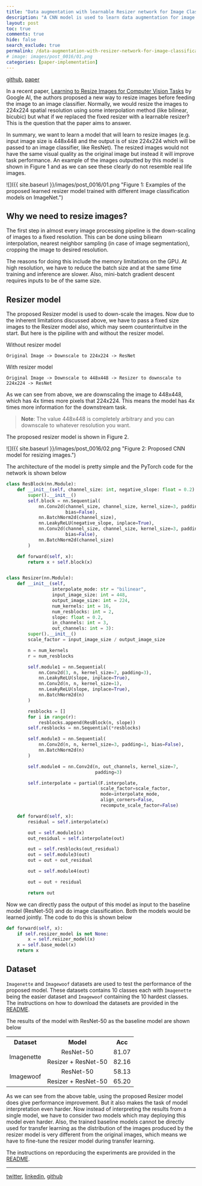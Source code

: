 ```yaml
---
title: "Data augmentation with learnable Resizer network for Image Classification"
description: "A CNN model is used to learn data augmentation for image classification task. The generated image of the Resizer model is fed into a standard ResNet model for the downstream task. Model is tested on Imagenette and Imagewoof datasets with code to reproduce the experiments."
layout: post
toc: true
comments: true
hide: false
search_exclude: true
permalink: /data-augmentation-with-resizer-network-for-image-classification
# image: images/post_0016/01.png
categories: [paper-implementation]
---
```


[github](https://github.com/KushajveerSingh/resize_network_cv), [paper](https://arxiv.org/abs/2103.09950)

In a recent paper, [Learning to Resize Images for Computer Vision Tasks](https://arxiv.org/abs/2103.09950) by Google AI, the authors proposed a new way to resize images before feeding the image to an image classifier. Normally, we would resize the images to 224x224 spatial resolution using some interpolation method (like bilinear, bicubic) but what if we replaced the fixed resizer with a learnable resizer? This is the question that the paper aims to answer.

In summary, we want to learn a model that will learn to resize images (e.g. input image size is 448x448 and the output is of size 224x224 which will be passed to an image classifier, like ResNet). The resized images would not have the same visual quality as the original image but instead it will improve task performance. An example of the images outputted by this model is shown in Figure 1 and as we can see these clearly do not resemble real life images.

![]({{ site.baseurl }}/images/post_0016/01.png "Figure 1: Examples of the proposed learned resizer model trained with different image classification models on ImageNet.")

## Why we need to resize images?
The first step in almost every image processing pipeline is the down-scaling of images to a fixed resolution. This can be done using biliearn interpolation, nearest neighbor sampling (in case of image segmentation), cropping the image to desired resolution.

The reasons for doing this include the memory limitations on the GPU. At high resolution, we have to reduce the batch size and at the same time training and inference are slower. Also, mini-batch gradient descent requires inputs to be of the same size.

## Resizer model
The proposed Resizer model is used to down-scale the images. Now due to the inherent limitations discussed above, we have to pass a fixed size images to the Resizer model also, which may seem counterintuitve in the start. But here is the pipiline with and without the resizer model.

Without resizer model
```
Original Image -> Downscale to 224x224 -> ResNet
```

With resizer model
```
Original Image -> Downscale to 448x448 -> Resizer to downscale to 224x224 -> ResNet
```

As we can see from above, we are downscaling the image to 448x448, which has 4x times more pixels that 224x224. This means the model has 4x times more information for the downstream task.

> **Note**: The value 448x448 is completely arbitrary and you can downscale to whatever resolution you want.

The proposed resizer model is shown in Figure 2.

![]({{ site.baseurl }}/images/post_0016/02.png "Figure 2: Proposed CNN model for resizing images.")

The architecture of the model is pretty simple and the PyTorch code for the network is shown below
```python
class ResBlock(nn.Module):
    def __init__(self, channel_size: int, negative_slope: float = 0.2):
        super().__init__()
        self.block = nn.Sequential(
            nn.Conv2d(channel_size, channel_size, kernel_size=3, padding=1,
                      bias=False),
            nn.BatchNorm2d(channel_size),
            nn.LeakyReLU(negative_slope, inplace=True),
            nn.Conv2d(channel_size, channel_size, kernel_size=3, padding=1,
                      bias=False),
            nn.BatchNorm2d(channel_size)
        )

    def forward(self, x):
        return x + self.block(x)


class Resizer(nn.Module):
    def __init__(self,
                 interpolate_mode: str = "bilinear",
                 input_image_size: int = 448,
                 output_image_size: int = 224,
                 num_kernels: int = 16,
                 num_resblocks: int = 2,
                 slope: float = 0.2,
                 in_channels: int = 3,
                 out_channels: int = 3):
        super().__init__()
        scale_factor = input_image_size / output_image_size

        n = num_kernels
        r = num_resblocks

        self.module1 = nn.Sequential(
            nn.Conv2d(3, n, kernel_size=7, padding=3),
            nn.LeakyReLU(slope, inplace=True),
            nn.Conv2d(n, n, kernel_size=1),
            nn.LeakyReLU(slope, inplace=True),
            nn.BatchNorm2d(n)
        )

        resblocks = []
        for i in range(r):
            resblocks.append(ResBlock(n, slope))
        self.resblocks = nn.Sequential(*resblocks)

        self.module3 = nn.Sequential(
            nn.Conv2d(n, n, kernel_size=3, padding=1, bias=False),
            nn.BatchNorm2d(n)
        )

        self.module4 = nn.Conv2d(n, out_channels, kernel_size=7,
                                 padding=3)

        self.interpolate = partial(F.interpolate,
                                   scale_factor=scale_factor,
                                   mode=interpolate_mode,
                                   align_corners=False,
                                   recompute_scale_factor=False)

    def forward(self, x):
        residual = self.interpolate(x)

        out = self.module1(x)
        out_residual = self.interpolate(out)

        out = self.resblocks(out_residual)
        out = self.module3(out)
        out = out + out_residual

        out = self.module4(out)

        out = out + residual

        return out
```

Now we can directly pass the output of this model as input to the baseline model (ResNet-50) and do image classification. Both the models would be learned jointly. The code to do this is shown below

```python
def forward(self, x):
    if self.resizer_model is not None:
        x = self.resizer_model(x)
    x = self.base_model(x)
    return x
```

## Dataset
`Imagenette` and `Imagewoof` datasets are used to test the performance of the proposed model. These datasets contains 10 classes each with `Imagenette` being the easier dataset and `Imagewoof` containing the 10 hardest classes. The instructions on how to download the datasets are provided in the [README](https://github.com/KushajveerSingh/resize_network_cv).

The results of the model with ResNet-50 as the baseline model are shown below
<table style="text-align:center">
    <tr>
        <th style="text-align:center"> Dataset </th>
        <th style="text-align:center"> Model </th>
        <th style="text-align:center"> Acc </th>
    </tr>
    <tr>
        <td rowspan=2> Imagenette </td>
        <td> ResNet-50 </td>
        <td> 81.07 </td>
    </tr>
    <tr>
        <td> Resizer + ResNet-50 </td>
        <td> 82.16 </td>
    </tr>
    <tr>
        <td rowspan=2> Imagewoof </td>
        <td> ResNet-50 </td>
        <td> 58.13 </td>
    </tr>
    <tr>
        <td> Resizer + ResNet-50 </td>
        <td> 65.20 </td>
    </tr>
</table>

As we can see from the above table, using the proposed Resizer model does give performance improvement. But it also makes the task of model interpretation even harder. Now instead of interpreting the results from a single model, we have to consider two models which may deploying this model even harder. Also, the trained baseline models cannot be directly used for transfer learning as the distribution of the images produced by the resizer model is very different from the original images, which means we have to fine-tune the resizer model during transfer learning.

The instructions on reporducing the experiments are provided in the [README](https://github.com/KushajveerSingh/resize_network_cv).

---

[twitter](https://twitter.com/Kkushaj), [linkedin](https://www.linkedin.com/in/kushaj/), [github](https://github.com/KushajveerSingh)